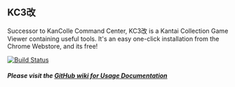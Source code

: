 ## KC3改

Successor to KanColle Command Center, KC3改 is a Kantai Collection Game Viewer containing useful tools. It's an easy one-click installation from the Chrome Webstore, and its free!

[![Build Status](https://travis-ci.org/dragonjet/KC3Kai.svg?branch=master)](https://travis-ci.org/dragonjet/KC3Kai)


##### Please visit the [GitHub wiki for Usage Documentation](https://github.com/dragonjet/KC3Kai/wiki)